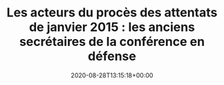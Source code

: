 ---
title: "Les acteurs du procès des attentats de janvier 2015 : les anciens secrétaires de la conférence en défense"
date: 2020-08-28T13:15:18+00:00
concerned:
  - margot-pugliese
press:
  title: France Inter
  url: https://www.franceinter.fr/les-acteurs-du-proces-des-attentats-de-janvier-2015-les-anciens-secretaires-de-la-conference-en-defense
---